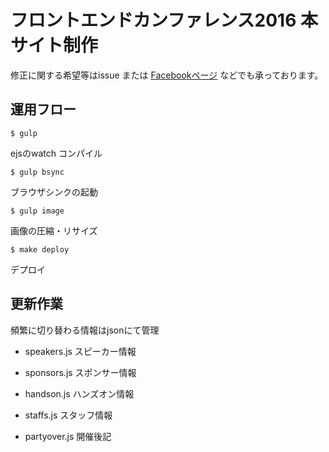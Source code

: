 # フロントエンドカンファレンス2016 本サイト制作

修正に関する希望等はissue または [Facebookページ](https://www.facebook.com/frontconf2016/) などでも承っております。


## 運用フロー

````
$ gulp
````

ejsのwatch コンパイル

````
$ gulp bsync
````

ブラウザシンクの起動

````
$ gulp image
````

画像の圧縮・リサイズ

````
$ make deploy
````

デプロイ

## 更新作業

頻繁に切り替わる情報はjsonにて管理

- speakers.js スピーカー情報

- sponsors.js スポンサー情報

- handson.js ハンズオン情報

- staffs.js スタッフ情報

- partyover.js 開催後記